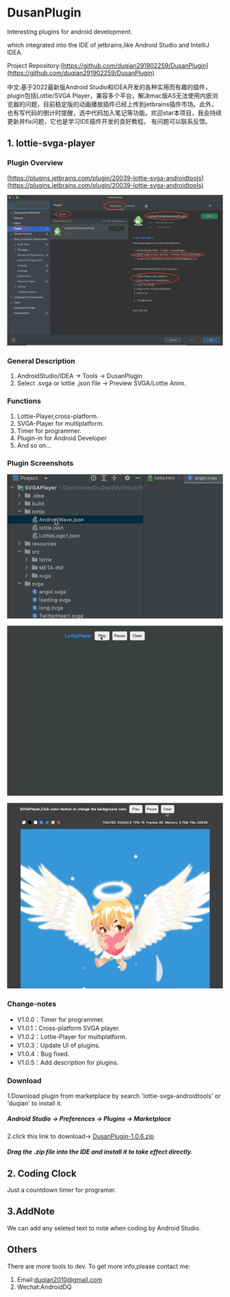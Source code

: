 # DusanPlugin

Interesting plugins for android development.

which integrated into the IDE of jetbrains,like Android Studio and IntelliJ IDEA.

Project Repository:[https://github.com/duqian291902259/DusanPlugin](https://github.com/duqian291902259/DusanPlugin)

中文:基于2022最新版Android Studio和IDEA开发的各种实用而有趣的插件，plugin包括Lottie/SVGA Player，兼容多个平台，解决mac版AS无法使用内嵌浏览器的问题，目前稳定版的动画播放插件已经上传到jetbrains插件市场。此外，也有写代码的倒计时提醒，选中代码加入笔记等功能。欢迎star本项目，我会持续更新并fix问题，它也是学习IDE插件开发的良好教程。
有问题可以联系反馈。

## 1. lottie-svga-player

### Plugin Overview
[https://plugins.jetbrains.com/plugin/20039-lottie-svga-androidtools](https://plugins.jetbrains.com/plugin/20039-lottie-svga-androidtools)

![Lottie_SVGA_AndroidTools](https://github.com/duqian291902259/DusanPlugin/blob/main/screenshot/Lottie-SVGA-Player-main.png)

### General Description 

1. AndroidStudio/IDEA -> Tools -> DusanPlugin
1. Select .svga or lottie .json file -> Preview SVGA/Lottie Anim.

### Functions

1. Lottie-Player,cross-platform.
1. SVGA-Player for multiplatform.
1. Timer for programmer.
1. Plugin-in for Android Developer
1. And so on...

### Plugin Screenshots
![lottie_svga_preivewer](https://github.com/duqian291902259/DusanPlugin/blob/main/screenshot/lottie_preivew_min.gif)

![lottie_player](https://github.com/duqian291902259/DusanPlugin/blob/main/screenshot/lottie_player_min.gif)

![svga_player](https://github.com/duqian291902259/DusanPlugin/blob/main/screenshot/svga_player_min.gif)

### Change-notes
* V1.0.0：Timer for programmer.
* V1.0.1：Cross-platform SVGA player.
* V1.0.2：Lottie-Player for multiplatform.
* V1.0.3：Update UI of plugins.
* V1.0.4：Bug fixed.
* V1.0.5：Add description for plugins.

### Download
1.Download plugin from marketplace by search 'lottie-svga-androidtools' or 'duqian' to install it.

##### Android Studio -> Preferences -> Plugins -> Marketplace

2.click this link to download->
[DusanPlugin-1.0.6.zip](https://github.com/duqian291902259/DusanPlugin/blob/main/release/DusanPlugin-1.0.6.zip)

##### Drag the .zip file into the IDE and install it to take effect directly.

## 2. Coding Clock
Just a countdown timer for programer.

## 3.AddNote
We can add any seleted text to note when coding by Android Studio.

## Others
There are more tools to dev.
To get more info,please contact me:

1. Email:duqian2010@gmail.com
2. Wechat:AndroidDQ